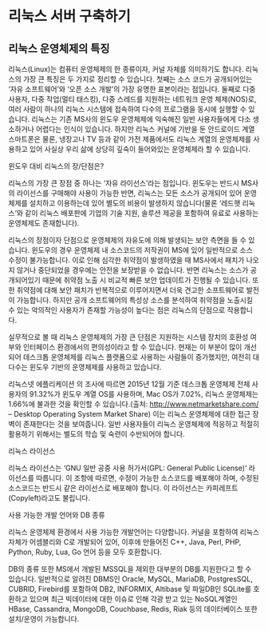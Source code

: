 # 리눅스 서버 구축하기 
## 리눅스 운영체제의 특징

리눅스(Linux)는 컴퓨터 운영체제의 한 종류이자, 커널 자체를 의미하기도 합니다. 리눅스의 가장 큰 특징은 두 가지로 정리할 수 있습니다. 첫째는 소스 코드가 공개되어있는 ‘자유 소프트웨어’와 ‘오픈 소스 개발’의 가장 유명한 표본이라는 점입니다. 둘째로 다중 사용자, 다중 작업(멀티 태스킹), 다중 스레드를 지원하는 네트워크 운영 체제(NOS)로, 여러 사람이 하나의 리눅스 시스템에 접속하여 다수의 프로그램을 동시에 실행할 수 있습니다.
리눅스는 기존 MS사의 윈도우 운영체제에 익숙해진 일반 사용자들에게 다소 생소하거나 어렵다는 인식이 있습니다. 하지만 리눅스 커널에 기반을 둔 안드로이드 계열 스마트폰은 물론, 냉장고나 TV 등과 같이 가전 제품에서도 리눅스 계열의 운영체제를 사용하고 있어 사실상 우리 삶에 상당히 깊숙이 들어와있는 운영체제라 할 수 있습니다.

윈도우 대비 리눅스의 장/단점은?

리눅스의 가장 큰 장점 중 하나는 ‘자유 라이선스’라는 점입니다. 윈도우는 반드시 MS사의 라이선스를 구매해야 사용이 가능한 반면, 리눅스는 모든 소스가 공개되어 있어 운영체제를 설치하고 이용하는데 있어 별도의 비용이 발생하지 않습니다(물론 ‘레드햇 리눅스’와 같이 리눅스 배포판에 기업의 기술 지원, 솔루션 제공을 포함하여 유료로 사용하는 운영체제도 존재합니다).

리눅스의 장점이자 단점으로 운영체제의 자유도에 의해 발생되는 보안 측면을 들 수 있습니다. 윈도우의 경우 운영체제 내 소스코드의 저작권이 MS에 있어 일반적으로 소스 수정이 불가능합니다. 이로 인해 심각한 취약점이 발생하였을 때 MS사에서 패치가 나오지 않거나 중단되었을 경우에는 안전을 보장받을 수 없습니다. 반면 리눅스는 소스가 공개되어있기 때문에 취약점 노출 시 비교적 빠른 보안 업데이트가 진행될 수 있습니다. 또한 취약점에 대해 보안 패치가 반복적으로 이루어지면서 더욱 견고한 소프트웨어로 발전이 가능합니다. 하지만 공개 소프트웨어의 특성상 소스를 분석하여 취약점을 노출시킬 수 있는 악의적인 사용자가 존재할 가능성이 높다는 점은 리눅스의 단점으로 작용합니다.

실무적으로 볼 때 리눅스 운영체제의 가장 큰 단점은 지원하는 시스템 장치의 호환성 여부와 인터페이스 환경에서의 편의성이라고 할 수 있습니다. 현재는 이 부분이 많이 개선되어 데스크톱 운영체제를 리눅스 플랫폼으로 사용하는 사람들이 증가했지만, 여전히 대다수는 윈도우 기반의 운영체제를 사용하고 있습니다.

리눅스넷 에플리케이션 의 조사에 따르면 2015년 12월 기준 데스크톱 운영체제 전체 사용자의 91.32%가 윈도우 계열 OS를 사용하며, Mac OS가 7.02%, 리눅스 운영체제는 1.66%에 불과한 것을 확인할 수 있습니다.(출처: http://www.netmarketshare.com/ – Desktop Operating System Market Share)
이는 리눅스 운영체제에 대한 접근 장벽이 존재한다는 것을 보여줍니다. 일반 사용자들이 리눅스 운영체제에 적응하고 적절히 활용하기 위해서는 별도의 학습 및 숙련이 수반되어야 합니다.

리눅스 라이선스

리눅스 라이선스는 ‘GNU 일반 공중 사용 허가서(GPL: General Public License)’ 라이선스를 따릅니다. 이 조항에 따르면, 수정이 가능한 소스코드를 배포해야 하며, 수정된 소스코드는 반드시 같은 라이선스로 배포해야 합니다. 이 라이선스는 카피레프트(Copyleft)라고도 불립니다.

사용 가능한 개발 언어와 DB 종류

리눅스 운영체제 환경에서 사용 가능한 개발언어는 다양합니다. 커널을 포함하여 리눅스 자체가 어셈블리와 C로 개발되어 있어, 이후에 만들어진 C++, Java, Perl, PHP, Python, Ruby, Lua, Go 언어 등을 모두 호환합니다.

DB의 종류 또한 MS에서 개발된 MSSQL을 제외한 대부분의 DB를 지원한다고 할 수 있습니다. 일반적으로 알려진 DBMS인 Oracle, MySQL, MariaDB, PostgresSQL, CUBRID, Firebird를 포함하여 DB2, INFORMIX, Altibase 및 파일DB인 SQLite를 호환하고 있으며 최근 빅데이터에 대한 이슈로 인해 각광 받고 있는 NoSQL계열인 HBase, Cassandra, MongoDB, Couchbase, Redis, Riak 등의 데이터베이스 또한 설치/운영이 가능합니다.